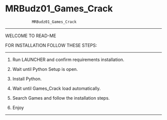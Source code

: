 # MRBudz01_Games_Crack

				MRBudz01_Games_Crack
____________________________________________________________________________
WELCOME TO READ-ME

FOR INSTALLATION FOLLOW THESE STEPS:

____________________________________________________________________________

1) Run LAUNCHER and confirm requirements installation.

2) Wait until Python Setup is open.

3) Install Python.

4) Wait until Games_Crack load automatically.

5) Search Games and follow the installation steps.

6) Enjoy

____________________________________________________________________________
